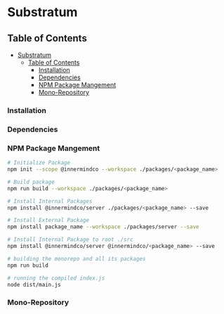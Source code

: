 # Substratum

## Table of Contents

- [Substratum](#substratum)
  - [Table of Contents](#table-of-contents)
    - [Installation](#installation)
    - [Dependencies](#dependencies)
    - [NPM Package Mangement](#npm-package-mangement)
    - [Mono-Repository](#mono-repository)

### Installation

### Dependencies

### NPM Package Mangement

```bash
# Initialize Package
npm init --scope @innermindco --workspace ./packages/<package_name>

# Build package
npm run build --workspace ./packages/<package_name>

# Install Internal Packages
npm install @innermindco/server ./packages/<package_name> --save

# Install External Package
npm install package_name --workspace ./packages/server --save

# Install Internal Package to root ./src
npm install @innermindco/server @innermindco/<package_name> --save

# building the monorepo and all its packages
npm run build

# running the compiled index.js
node dist/main.js
```

### Mono-Repository
